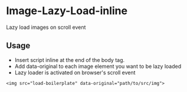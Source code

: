 # Image-Lazy-Load-inline

Lazy load images on scroll event

## Usage
+ Insert script inline at the end of the body tag. 
+ Add data-original to each image element you want to be lazy loaded
+ Lazy loader is activated on browser's scroll event

```
<img src="load-boilerplate" data-original="path/to/src/img">
```
